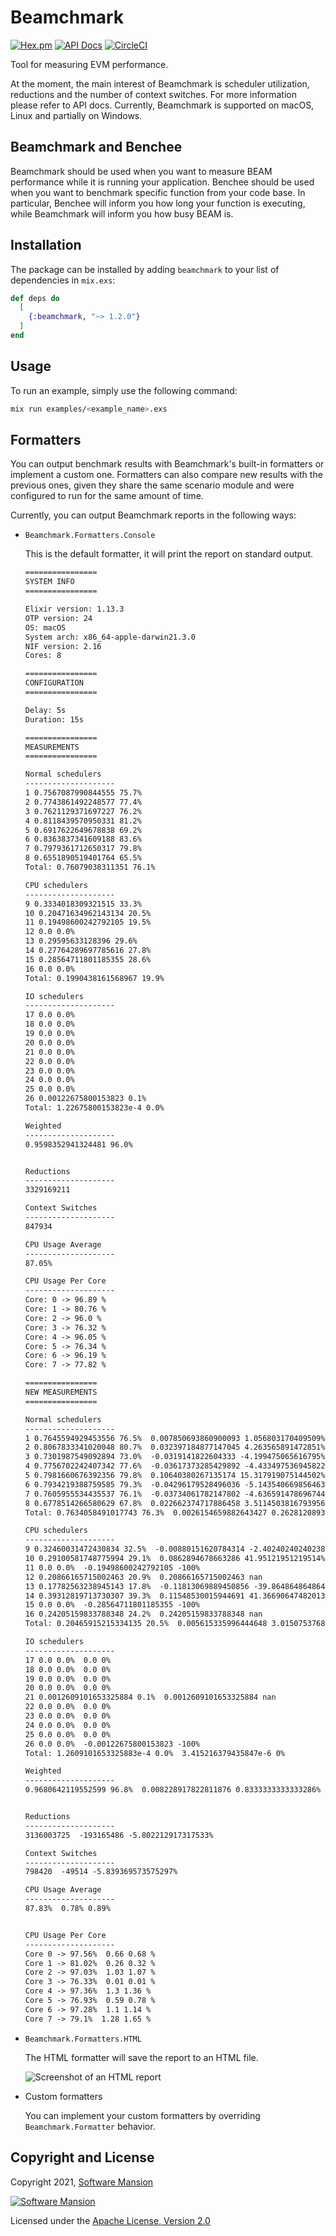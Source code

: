 # Beamchmark
[![Hex.pm](https://img.shields.io/hexpm/v/beamchmark.svg)](https://hex.pm/packages/beamchmark)
[![API Docs](https://img.shields.io/badge/api-docs-yellow.svg?style=flat)](https://hexdocs.pm/beamchmark)
[![CircleCI](https://circleci.com/gh/membraneframework/beamchmark.svg?style=svg)](https://circleci.com/gh/membraneframework/beamchmark)

Tool for measuring EVM performance.

At the moment, the main interest of Beamchmark is scheduler utilization, reductions and the number of context switches.
For more information please refer to API docs.
Currently, Beamchmark is supported on macOS, Linux and partially on Windows.

## Beamchmark and Benchee
Beamchmark should be used when you want to measure BEAM performance while it is running your application.
Benchee should be used when you want to benchmark specific function from your code base.
In particular, Benchee will inform you how long your function is executing, while Beamchmark will inform you
how busy BEAM is.

## Installation
The package can be installed by adding `beamchmark` to your list of dependencies in `mix.exs`:

```elixir
def deps do
  [
    {:beamchmark, "~> 1.2.0"}
  ]
end
```

## Usage
To run an example, simply use the following command: 

```bash
mix run examples/<example_name>.exs
```

## Formatters
You can output benchmark results with Beamchmark's built-in formatters or implement a custom one.
Formatters can also compare new results with the previous ones, given they share the same scenario module and 
were configured to run for the same amount of time.

Currently, you can output Beamchmark reports in the following ways:
* `Beamchmark.Formatters.Console`

  This is the default formatter, it will print the report on standard output.

  ```txt
  ================
  SYSTEM INFO
  ================

  Elixir version: 1.13.3
  OTP version: 24
  OS: macOS
  System arch: x86_64-apple-darwin21.3.0
  NIF version: 2.16
  Cores: 8

  ================
  CONFIGURATION
  ================

  Delay: 5s
  Duration: 15s

  ================
  MEASUREMENTS
  ================

  Normal schedulers
  --------------------
  1 0.7567087990844555 75.7%
  2 0.7743861492248577 77.4%
  3 0.7621129371697227 76.2%
  4 0.8118439570950331 81.2%
  5 0.6917622649678838 69.2%
  6 0.8363837341609188 83.6%
  7 0.7979361712650317 79.8%
  8 0.6551890519401764 65.5%
  Total: 0.76079038311351 76.1%

  CPU schedulers
  --------------------
  9 0.3334018309321515 33.3%
  10 0.20471634962143134 20.5%
  11 0.19498600242792105 19.5%
  12 0.0 0.0%
  13 0.29595633128396 29.6%
  14 0.27764289697785616 27.8%
  15 0.28564711801185355 28.6%
  16 0.0 0.0%
  Total: 0.1990438161568967 19.9%

  IO schedulers
  --------------------
  17 0.0 0.0%
  18 0.0 0.0%
  19 0.0 0.0%
  20 0.0 0.0%
  21 0.0 0.0%
  22 0.0 0.0%
  23 0.0 0.0%
  24 0.0 0.0%
  25 0.0 0.0%
  26 0.00122675800153823 0.1%
  Total: 1.22675800153823e-4 0.0%

  Weighted
  --------------------
  0.9598352941324481 96.0%


  Reductions
  --------------------
  3329169211

  Context Switches
  --------------------
  847934

  CPU Usage Average
  --------------------
  87.05%

  CPU Usage Per Core
  --------------------
  Core: 0 -> 96.89 %
  Core: 1 -> 80.76 %
  Core: 2 -> 96.0 %
  Core: 3 -> 76.32 %
  Core: 4 -> 96.05 %
  Core: 5 -> 76.34 %
  Core: 6 -> 96.19 %
  Core: 7 -> 77.82 %

  ================
  NEW MEASUREMENTS
  ================

  Normal schedulers
  --------------------
  1 0.7645594929453556 76.5%  0.007850693860900093 1.056803170409509%
  2 0.8067833341020048 80.7%  0.032397184877147045 4.263565891472851%
  3 0.7301987549092894 73.0%  -0.0319141822604333 -4.199475065616795%
  4 0.7756702242407342 77.6%  -0.03617373285429892 -4.433497536945822%
  5 0.7981660676392356 79.8%  0.10640380267135174 15.317919075144502%
  6 0.7934219388759585 79.3%  -0.04296179528496036 -5.143540669856463%
  7 0.7605955534435537 76.1%  -0.03734061782147802 -4.636591478696744%
  8 0.6778514266580629 67.8%  0.022662374717886458 3.5114503816793956%
  Total: 0.7634058491017743 76.3%  0.0026154659882643427 0.26281208935611744%

  CPU schedulers
  --------------------
  9 0.32460031472430834 32.5%  -0.00880151620784314 -2.4024024024023873%
  10 0.29100581748775994 29.1%  0.0862894678663286 41.95121951219514%
  11 0.0 0.0%  -0.19498600242792105 -100%
  12 0.20866165715002463 20.9%  0.20866165715002463 nan
  13 0.17782563238945143 17.8%  -0.11813069889450856 -39.86486486486487%
  14 0.39312819713730307 39.3%  0.11548530015944691 41.36690647482013%
  15 0.0 0.0%  -0.28564711801185355 -100%
  16 0.24205159833788348 24.2%  0.24205159833788348 nan
  Total: 0.20465915215334135 20.5%  0.005615335996444648 3.0150753768844396%

  IO schedulers
  --------------------
  17 0.0 0.0%  0.0 0%
  18 0.0 0.0%  0.0 0%
  19 0.0 0.0%  0.0 0%
  20 0.0 0.0%  0.0 0%
  21 0.0012609101653325884 0.1%  0.0012609101653325884 nan
  22 0.0 0.0%  0.0 0%
  23 0.0 0.0%  0.0 0%
  24 0.0 0.0%  0.0 0%
  25 0.0 0.0%  0.0 0%
  26 0.0 0.0%  -0.00122675800153823 -100%
  Total: 1.2609101653325883e-4 0.0%  3.415216379435847e-6 0%

  Weighted
  --------------------
  0.9680642119552599 96.8%  0.008228917822811876 0.8333333333333286%


  Reductions
  --------------------
  3136003725  -193165486 -5.802212917317533%

  Context Switches
  --------------------
  798420  -49514 -5.839369573575297%

  CPU Usage Average
  --------------------
  87.83%  0.78% 0.89%


  CPU Usage Per Core
  --------------------
  Core 0 -> 97.56%  0.66 0.68 %
  Core 1 -> 81.02%  0.26 0.32 %
  Core 2 -> 97.03%  1.03 1.07 %
  Core 3 -> 76.33%  0.01 0.01 %
  Core 4 -> 97.36%  1.3 1.36 %
  Core 5 -> 76.93%  0.59 0.78 %
  Core 6 -> 97.28%  1.1 1.14 %
  Core 7 -> 79.1%  1.28 1.65 %
  ```

* `Beamchmark.Formatters.HTML`

  The HTML formatter will save the report to an HTML file.
  
  ![Screenshot of an HTML report](https://user-images.githubusercontent.com/57190429/159237561-ed0ef956-e78d-4423-afd3-13860d39099b.png)


* Custom formatters

  You can implement your custom formatters by overriding `Beamchmark.Formatter` behavior.

## Copyright and License
Copyright 2021, [Software Mansion](https://swmansion.com/?utm_source=git&utm_medium=readme&utm_campaign=beamchmark)

[![Software Mansion](https://logo.swmansion.com/logo?color=white&variant=desktop&width=200&tag=membrane-github)](https://swmansion.com/?utm_source=git&utm_medium=readme&utm_campaign=beamchmark)

Licensed under the [Apache License, Version 2.0](LICENSE)
